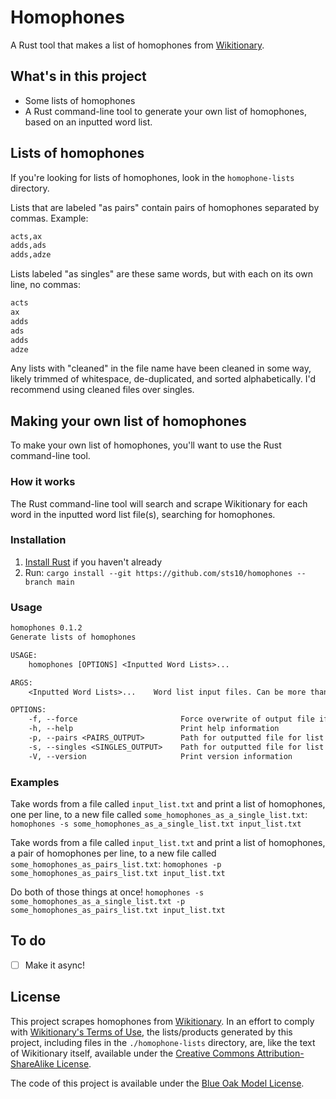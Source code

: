 # Homophones

A Rust tool that makes a list of homophones from [Wikitionary](https://en.wiktionary.org/wiki/Wiktionary:Main_Page).


## What's in this project

- Some lists of homophones
- A Rust command-line tool to generate your own list of homophones, based on an inputted word list. 

## Lists of homophones

If you're looking for lists of homophones, look in the `homophone-lists` directory.

Lists that are labeled "as pairs" contain pairs of homophones separated by commas. Example: 

```txt
acts,ax
adds,ads
adds,adze
```

Lists labeled "as singles" are these same words, but with each on its own line, no commas: 

```txt
acts
ax
adds
ads
adds
adze
```

Any lists with "cleaned" in the file name have been cleaned in some way, likely trimmed of whitespace, de-duplicated, and sorted alphabetically. I'd recommend using cleaned files over singles.

## Making your own list of homophones

To make your own list of homophones, you'll want to use the Rust command-line tool. 

### How it works

The Rust command-line tool will search and scrape Wikitionary for each word in the inputted word list file(s), searching for homophones. 

### Installation

1. [Install Rust](https://www.rust-lang.org/tools/install) if you haven't already
2. Run: `cargo install --git https://github.com/sts10/homophones --branch main`

### Usage 

```txt
homophones 0.1.2
Generate lists of homophones

USAGE:
    homophones [OPTIONS] <Inputted Word Lists>...

ARGS:
    <Inputted Word Lists>...    Word list input files. Can be more than one

OPTIONS:
    -f, --force                       Force overwrite of output file if it exists
    -h, --help                        Print help information
    -p, --pairs <PAIRS_OUTPUT>        Path for outputted file for list of PAIRS of homophones
    -s, --singles <SINGLES_OUTPUT>    Path for outputted file for list of SINGLE homophones
    -V, --version                     Print version information
```

### Examples

Take words from a file called `input_list.txt` and print a list of homophones, one per line, to a new file called `some_homophones_as_a_single_list.txt`:
`homophones -s some_homophones_as_a_single_list.txt input_list.txt` 

Take words from a file called `input_list.txt` and print a list of homophones, a pair of homophones per line, to a new file called `some_homophones_as_pairs_list.txt`:
`homophones -p some_homophones_as_pairs_list.txt input_list.txt`

Do both of those things at once!
`homophones -s some_homophones_as_a_single_list.txt -p some_homophones_as_pairs_list.txt input_list.txt`

## To do

- [ ] Make it async!

## License

This project scrapes homophones from [Wikitionary](https://en.wiktionary.org/wiki/Wiktionary:Main_Page). In an effort to comply with [Wikitionary's Terms of Use](https://foundation.wikimedia.org/wiki/Terms_of_Use/en), the lists/products generated by this project, including files in the `./homophone-lists` directory, are, like the text of Wikitionary itself, available under the [Creative Commons Attribution-ShareAlike License](https://creativecommons.org/licenses/by-sa/3.0/).

The code of this project is available under the [Blue Oak Model License](https://blueoakcouncil.org/license/1.0.0).
